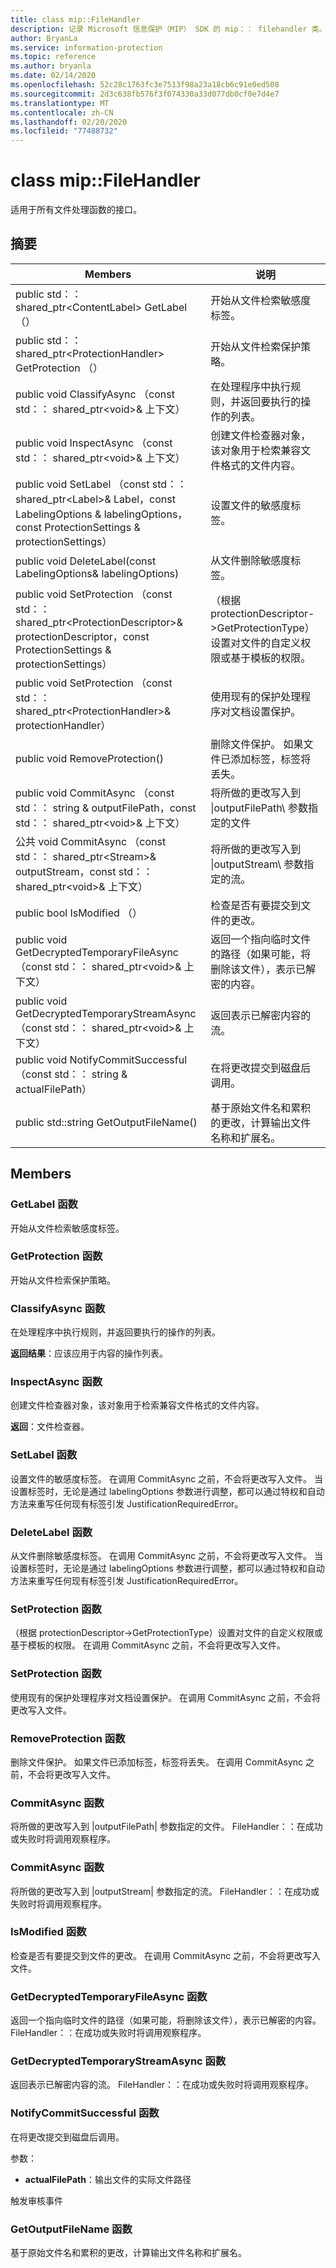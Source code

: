 ```yaml
---
title: class mip::FileHandler
description: 记录 Microsoft 信息保护（MIP） SDK 的 mip：： filehandler 类。
author: BryanLa
ms.service: information-protection
ms.topic: reference
ms.author: bryanla
ms.date: 02/14/2020
ms.openlocfilehash: 52c28c1763fc3e7513f98a23a18cb6c91e0ed508
ms.sourcegitcommit: 2d3c638fb576f3f074330a33d077db0cf0e7d4e7
ms.translationtype: MT
ms.contentlocale: zh-CN
ms.lasthandoff: 02/20/2020
ms.locfileid: "77488732"
---
```

# <a name="class-mipfilehandler"></a>class mip::FileHandler 
适用于所有文件处理函数的接口。
  
## <a name="summary"></a>摘要
 Members                        | 说明                                
--------------------------------|---------------------------------------------
public std：： shared_ptr\<ContentLabel\> GetLabel （）  |  开始从文件检索敏感度标签。
public std：： shared_ptr\<ProtectionHandler\> GetProtection （）  |  开始从文件检索保护策略。
public void ClassifyAsync （const std：： shared_ptr\<void\>& 上下文）  |  在处理程序中执行规则，并返回要执行的操作的列表。
public void InspectAsync （const std：： shared_ptr\<void\>& 上下文）  |  创建文件检查器对象，该对象用于检索兼容文件格式的文件内容。
public void SetLabel （const std：： shared_ptr\<Label\>& Label，const LabelingOptions & labelingOptions，const ProtectionSettings & protectionSettings）  |  设置文件的敏感度标签。
public void DeleteLabel(const LabelingOptions& labelingOptions)  |  从文件删除敏感度标签。
public void SetProtection （const std：： shared_ptr\<ProtectionDescriptor\>& protectionDescriptor，const ProtectionSettings & protectionSettings）  |  （根据 protectionDescriptor->GetProtectionType）设置对文件的自定义权限或基于模板的权限。
public void SetProtection （const std：： shared_ptr\<ProtectionHandler\>& protectionHandler）  |  使用现有的保护处理程序对文档设置保护。
public void RemoveProtection()  |  删除文件保护。 如果文件已添加标签，标签将丢失。
public void CommitAsync （const std：： string & outputFilePath，const std：： shared_ptr\<void\>& 上下文） | 将所做的更改写入到 \|outputFilePath\ 参数指定的文件 |  参数指定的网络接口启用 iSCSI 访问。
公共 void CommitAsync （const std：： shared_ptr\<Stream\>& outputStream，const std：： shared_ptr\<void\>& 上下文） | 将所做的更改写入到 \|outputStream\ 参数指定的流。 |  参数指定的网络接口启用 iSCSI 访问。
public bool IsModified （）  |  检查是否有要提交到文件的更改。
public void GetDecryptedTemporaryFileAsync （const std：： shared_ptr\<void\>& 上下文）  |  返回一个指向临时文件的路径（如果可能，将删除该文件），表示已解密的内容。
public void GetDecryptedTemporaryStreamAsync （const std：： shared_ptr\<void\>& 上下文）  |  返回表示已解密内容的流。
public void NotifyCommitSuccessful （const std：： string & actualFilePath）  |  在将更改提交到磁盘后调用。
public std::string GetOutputFileName()  |  基于原始文件名和累积的更改，计算输出文件名称和扩展名。
  
## <a name="members"></a>Members
  
### <a name="getlabel-function"></a>GetLabel 函数
开始从文件检索敏感度标签。
  
### <a name="getprotection-function"></a>GetProtection 函数
开始从文件检索保护策略。
  
### <a name="classifyasync-function"></a>ClassifyAsync 函数
在处理程序中执行规则，并返回要执行的操作的列表。

  
**返回结果**：应该应用于内容的操作列表。
  
### <a name="inspectasync-function"></a>InspectAsync 函数
创建文件检查器对象，该对象用于检索兼容文件格式的文件内容。

  
**返回**：文件检查器。
  
### <a name="setlabel-function"></a>SetLabel 函数
设置文件的敏感度标签。
在调用 CommitAsync 之前，不会将更改写入文件。 当设置标签时，无论是通过 labelingOptions 参数进行调整，都可以通过特权和自动方法来重写任何现有标签引发 JustificationRequiredError。
  
### <a name="deletelabel-function"></a>DeleteLabel 函数
从文件删除敏感度标签。
在调用 CommitAsync 之前，不会将更改写入文件。 当设置标签时，无论是通过 labelingOptions 参数进行调整，都可以通过特权和自动方法来重写任何现有标签引发 JustificationRequiredError。
  
### <a name="setprotection-function"></a>SetProtection 函数
（根据 protectionDescriptor->GetProtectionType）设置对文件的自定义权限或基于模板的权限。
在调用 CommitAsync 之前，不会将更改写入文件。
  
### <a name="setprotection-function"></a>SetProtection 函数
使用现有的保护处理程序对文档设置保护。
在调用 CommitAsync 之前，不会将更改写入文件。
  
### <a name="removeprotection-function"></a>RemoveProtection 函数
删除文件保护。 如果文件已添加标签，标签将丢失。
在调用 CommitAsync 之前，不会将更改写入文件。
  
### <a name="commitasync-function"></a>CommitAsync 函数
将所做的更改写入到 |outputFilePath| 参数指定的文件。
FileHandler：：在成功或失败时将调用观察程序。
  
### <a name="commitasync-function"></a>CommitAsync 函数
将所做的更改写入到 |outputStream| 参数指定的流。
FileHandler：：在成功或失败时将调用观察程序。
  
### <a name="ismodified-function"></a>IsModified 函数
检查是否有要提交到文件的更改。
在调用 CommitAsync 之前，不会将更改写入文件。
  
### <a name="getdecryptedtemporaryfileasync-function"></a>GetDecryptedTemporaryFileAsync 函数
返回一个指向临时文件的路径（如果可能，将删除该文件），表示已解密的内容。
FileHandler：：在成功或失败时将调用观察程序。
  
### <a name="getdecryptedtemporarystreamasync-function"></a>GetDecryptedTemporaryStreamAsync 函数
返回表示已解密内容的流。
FileHandler：：在成功或失败时将调用观察程序。
  
### <a name="notifycommitsuccessful-function"></a>NotifyCommitSuccessful 函数
在将更改提交到磁盘后调用。

参数：  
* **actualFilePath**：输出文件的实际文件路径 


触发审核事件
  
### <a name="getoutputfilename-function"></a>GetOutputFileName 函数
基于原始文件名和累积的更改，计算输出文件名称和扩展名。
